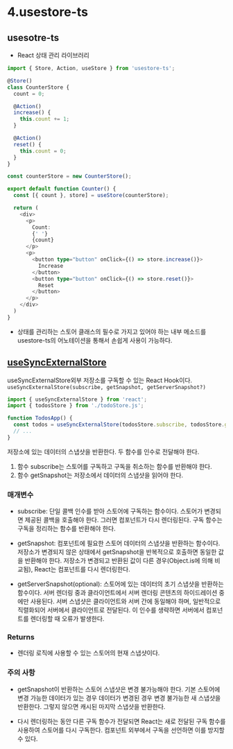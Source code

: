 # 4.usestore-ts

## usesotre-ts

- React 상태 관리 라이브러리

```ts
import { Store, Action, useStore } from 'usestore-ts';

@Store()
class CounterStore {
  count = 0;

  @Action()
  increase() {
    this.count += 1;
  }

  @Action()
  reset() {
    this.count = 0;
  }
}

const counterStore = new CounterStore();

export default function Counter() {
  const [{ count }, store] = useStore(counterStore);

  return (
    <div>
      <p>
        Count:
        {' '}
        {count}
      </p>
      <p>
        <button type="button" onClick={() => store.increase()}>
          Increase
        </button>
        <button type="button" onClick={() => store.reset()}>
          Reset
        </button>
      </p>
    </div>
  )
}
```

- 상태를 관리하는 스토어 클래스의 필수로 가지고 있어야 하는 내부 메소드를 usestore-ts의 어노테이션을 통해서 손쉽게 사용이 가능하다.

## [useSyncExternalStore](https://react.dev/reference/react/useSyncExternalStore#usesyncexternalstore)

useSyncExternalStore외부 저장소를 구독할 수 있는 React Hook이다.
`useSyncExternalStore(subscribe, getSnapshot, getServerSnapshot?)`

```js
import { useSyncExternalStore } from 'react';
import { todosStore } from './todoStore.js';

function TodosApp() {
  const todos = useSyncExternalStore(todosStore.subscribe, todosStore.getSnapshot);
  // ...
}
```

저장소에 있는 데이터의 스냅샷을 반환한다. 두 함수를 인수로 전달해야 한다.

1. 함수 subscribe는 스토어를 구독하고 구독을 취소하는 함수를 반환해야 한다.
2. 함수 getSnapshot는 저장소에서 데이터의 스냅샷을 읽어야 한다.

### 매개변수

- subscribe: 단일 콜백 인수를 받아 스토어에 구독하는 함수이다.
스토어가 변경되면 제공된 콜백을 호출해야 한다.
그러면 컴포넌트가 다시 렌더링된다.
 구독 함수는 구독을 정리하는 함수를 반환해야 한다.
- getSnapshot: 컴포넌트에 필요한 스토어 데이터의 스냅샷을 반환하는 함수이다.
저장소가 변경되지 않은 상태에서 getSnapshot을 반복적으로 호출하면 동일한 값을 반환해야 한다.
저장소가 변경되고 반환된 값이 다른 경우(Object.is에 의해 비교됨), React는 컴포넌트를 다시 렌더링한다.

- getServerSnapshot(optional): 스토어에 있는 데이터의 초기 스냅샷을 반환하는 함수이다.
서버 렌더링 중과 클라이언트에서 서버 렌더링 콘텐츠의 하이드레이션 중에만 사용된다.
서버 스냅샷은 클라이언트와 서버 간에 동일해야 하며, 일반적으로 직렬화되어 서버에서 클라이언트로 전달된다.
이 인수를 생략하면 서버에서 컴포넌트를 렌더링할 때 오류가 발생한다.

### Returns

- 렌더링 로직에 사용할 수 있는 스토어의 현재 스냅샷이다.

### 주의 사항

- getSnapshot이 반환하는 스토어 스냅샷은 변경 불가능해야 한다.
기본 스토어에 변경 가능한 데이터가 있는 경우 데이터가 변경된 경우 변경 불가능한 새 스냅샷을 반환한다.
그렇지 않으면 캐시된 마지막 스냅샷을 반환한다.

- 다시 렌더링하는 동안 다른 구독 함수가 전달되면 React는 새로 전달된 구독 함수를 사용하여 스토어를 다시 구독한다.
컴포넌트 외부에서 구독을 선언하면 이를 방지할 수 있다.
